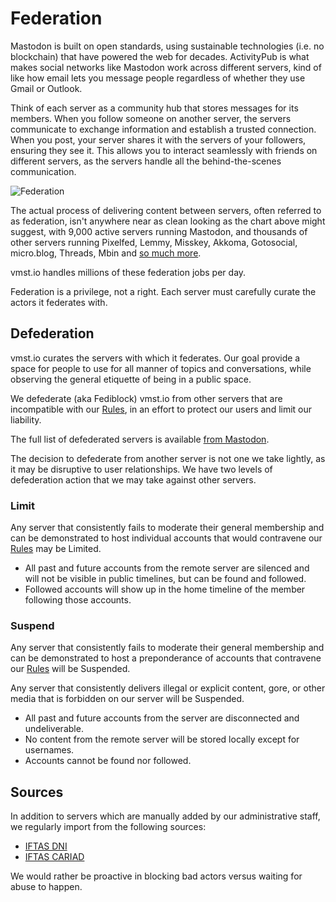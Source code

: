 # Federation

Mastodon is built on open standards, using sustainable technologies (i.e. no blockchain) that have powered the web for decades.
ActivityPub is what makes social networks like Mastodon work across different servers, kind of like how email lets you message people regardless of whether they use Gmail or Outlook.

Think of each server as a community hub that stores messages for its members.
When you follow someone on another server, the servers communicate to exchange information and establish a trusted connection.
When you post, your server shares it with the servers of your followers, ensuring they see it.
This allows you to interact seamlessly with friends on different servers, as the servers handle all the behind-the-scenes communication.

![Federation](/federation.png)

The actual process of delivering content between servers, often referred to as federation, isn't anywhere near as clean looking as the chart above might suggest, with 9,000 active servers running Mastodon, and thousands of other servers running Pixelfed, Lemmy, Misskey, Akkoma, Gotosocial, micro.blog, Threads, Mbin and [so much more](https://fedidb.org/software).

vmst.io handles millions of these federation jobs per day.

Federation is a privilege, not a right.
Each server must carefully curate the actors it federates with.

## Defederation

vmst.io curates the servers with which it federates.
Our goal provide a space for people to use for all manner of topics and conversations, while observing the general etiquette of being in a public space.

We defederate (aka Fediblock) vmst.io from other servers that are incompatible with our [Rules](/rules), in an effort to protect our users and limit our liability.

The full list of defederated servers is available [from Mastodon](https://vmst.io/about).

The decision to defederate from another server is not one we take lightly, as it may be disruptive to user relationships.
We have two levels of defederation action that we may take against other servers.

### Limit

Any server that consistently fails to moderate their general membership and can be demonstrated to host individual accounts that would contravene our [Rules](/rules) may be Limited.

- All past and future accounts from the remote server are silenced and will not be visible in public timelines, but can be found and followed.
- Followed accounts will show up in the home timeline of the member following those accounts.

### Suspend

Any server that consistently fails to moderate their general membership and can be demonstrated to host a preponderance of accounts that contravene our [Rules](/rules) will be Suspended.

Any server that consistently delivers illegal or explicit content, gore, or other media that is forbidden on our server will be Suspended.

- All past and future accounts from the server are disconnected and undeliverable.
- No content from the remote server will be stored locally except for usernames.
- Accounts cannot be found nor followed.

## Sources

In addition to servers which are manually added by our administrative staff, we regularly import from the following sources:

- [IFTAS DNI](https://connect.iftas.org/library/iftas-documentation/iftas-dni-list/)
- [IFTAS CARIAD](https://cariad.fedicheck.iftas.org/)

We would rather be proactive in blocking bad actors versus waiting for abuse to happen.
